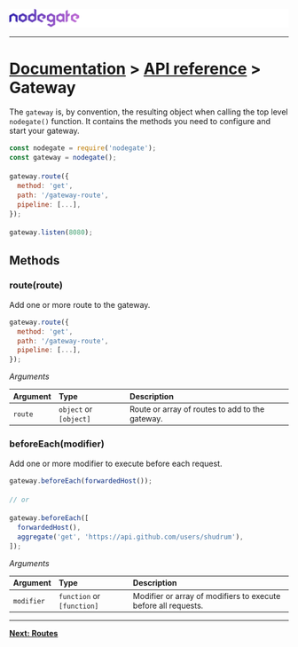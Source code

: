 ![nodegate](../images/logo-documentation.png)

---

# [Documentation](README.md) > [API reference](api-reference.md) > Gateway

The `gateway` is, by convention, the resulting object when calling the top level `nodegate()`
function. It contains the methods you need to configure and start your gateway.

```js
const nodegate = require('nodegate');
const gateway = nodegate();

gateway.route({
  method: 'get',
  path: '/gateway-route',
  pipeline: [...],
});

gateway.listen(8080);
```

## Methods

### route(route)

Add one or more route to the gateway.

```js
gateway.route({
  method: 'get',
  path: '/gateway-route',
  pipeline: [...],
});
```

_Arguments_

| Argument | Type                   | Description                                     |
| :------- | :--------------------- | :---------------------------------------------- |
| `route`  | `object` or `[object]` | Route or array of routes to add to the gateway. |

### beforeEach(modifier)

Add one or more modifier to execute before each request.

```js
gateway.beforeEach(forwardedHost());

// or

gateway.beforeEach([
  forwardedHost(),
  aggregate('get', 'https://api.github.com/users/shudrum'),
]);
```

_Arguments_

| Argument   | Type                       | Description                                                    |
| :--------- | :------------------------- | :------------------------------------------------------------- |
| `modifier` | `function` or `[function]` | Modifier or array of modifiers to execute before all requests. |

---

**[Next: Routes](api-reference-routes.md)**
